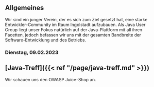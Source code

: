 ## Allgemeines

Wir sind ein junger Verein, der es sich zum Ziel gesetzt hat, eine starke Entwickler-Community im Raum Ingolstadt aufzubauen.
Als Java User Group liegt unser Fokus natürlich auf der Java-Plattform mit all ihren Facetten, jedoch befassen wir uns mit der gesamten Bandbreite der Software-Entwicklung und des Betriebs.

### Dienstag, 09.02.2023

## [Java-Treff]({{< ref "/page/java-treff.md" >}})

Wir schauen uns den OWASP Juice-Shop an.
